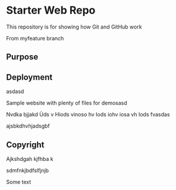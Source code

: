 # Starter Web Repo

This repository is for showing how Git and GitHub work

From myfeature branch

## Purpose

## Deployment
asdasd

Sample website with plenty of files for demosasd

 Nvdka bjjakd 
Ùds v
Hiods vinoso hv
Iods iohv iosa vh
Iods fvasdas

ajsbkdhvhjadsgbf
## Copyright

Ajkshdgah kjfhba k

sdmfnkjbdfslfjnjb

Some text